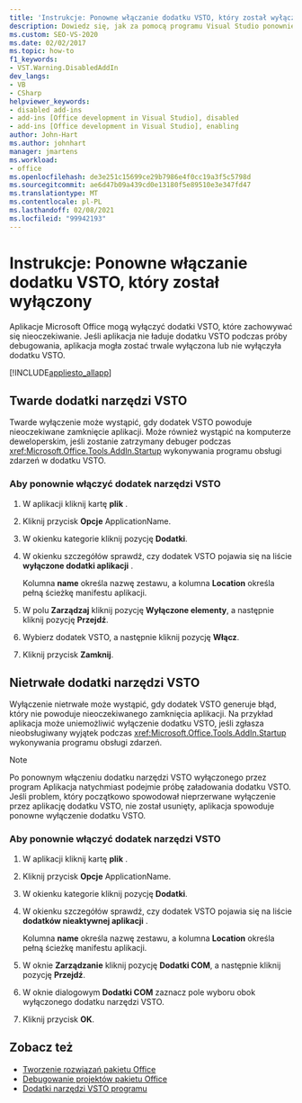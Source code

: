 ```yaml
---
title: 'Instrukcje: Ponowne włączanie dodatku VSTO, który został wyłączony'
description: Dowiedz się, jak za pomocą programu Visual Studio ponownie włączyć dodatek Narzędzia VSTO, który został wyłączony w aplikacji Microsoft Office.
ms.custom: SEO-VS-2020
ms.date: 02/02/2017
ms.topic: how-to
f1_keywords:
- VST.Warning.DisabledAddIn
dev_langs:
- VB
- CSharp
helpviewer_keywords:
- disabled add-ins
- add-ins [Office development in Visual Studio], disabled
- add-ins [Office development in Visual Studio], enabling
author: John-Hart
ms.author: johnhart
manager: jmartens
ms.workload:
- office
ms.openlocfilehash: de3e251c15699ce29b7986e4f0cc19a3f5c5798d
ms.sourcegitcommit: ae6d47b09a439cd0e13180f5e89510e3e347fd47
ms.translationtype: MT
ms.contentlocale: pl-PL
ms.lasthandoff: 02/08/2021
ms.locfileid: "99942193"
---
```

# <a name="how-to-re-enable-a-vsto-add-in-that-has-been-disabled"></a>Instrukcje: Ponowne włączanie dodatku VSTO, który został wyłączony
  Aplikacje Microsoft Office mogą wyłączyć dodatki VSTO, które zachowywać się nieoczekiwanie. Jeśli aplikacja nie ładuje dodatku VSTO podczas próby debugowania, aplikacja mogła zostać trwale wyłączona lub nie wyłączyła dodatku VSTO.

 [!INCLUDE[appliesto_allapp](../vsto/includes/appliesto-allapp-md.md)]

## <a name="hard-disabled-vsto-add-ins"></a>Twarde dodatki narzędzi VSTO
 Twarde wyłączenie może wystąpić, gdy dodatek VSTO powoduje nieoczekiwane zamknięcie aplikacji. Może również wystąpić na komputerze deweloperskim, jeśli zostanie zatrzymany debuger podczas <xref:Microsoft.Office.Tools.AddIn.Startup> wykonywania programu obsługi zdarzeń w dodatku VSTO.

### <a name="to-re-enable-a-vsto-add-in"></a>Aby ponownie włączyć dodatek narzędzi VSTO

1. W aplikacji kliknij kartę **plik** .

2. Kliknij przycisk  **Opcje** ApplicationName.

3. W okienku kategorie kliknij pozycję **Dodatki**.

4. W okienku szczegółów sprawdź, czy dodatek VSTO pojawia się na liście **wyłączone dodatki aplikacji** .

     Kolumna **name** określa nazwę zestawu, a kolumna **Location** określa pełną ścieżkę manifestu aplikacji.

5. W polu **Zarządzaj** kliknij pozycję **Wyłączone elementy**, a następnie kliknij pozycję **Przejdź**.

6. Wybierz dodatek VSTO, a następnie kliknij pozycję **Włącz**.

7. Kliknij przycisk **Zamknij**.

## <a name="soft-disabled-vsto-add-ins"></a>Nietrwałe dodatki narzędzi VSTO
 Wyłączenie nietrwałe może wystąpić, gdy dodatek VSTO generuje błąd, który nie powoduje nieoczekiwanego zamknięcia aplikacji. Na przykład aplikacja może uniemożliwić wyłączenie dodatku VSTO, jeśli zgłasza nieobsługiwany wyjątek podczas <xref:Microsoft.Office.Tools.AddIn.Startup> wykonywania programu obsługi zdarzeń.

> [!NOTE]
> Po ponownym włączeniu dodatku narzędzi VSTO wyłączonego przez program Aplikacja natychmiast podejmie próbę załadowania dodatku VSTO. Jeśli problem, który początkowo spowodował nieprzerwane wyłączenie przez aplikację dodatku VSTO, nie został usunięty, aplikacja spowoduje ponowne wyłączenie dodatku VSTO.

### <a name="to-re-enable-a-vsto-add-in"></a>Aby ponownie włączyć dodatek narzędzi VSTO

1. W aplikacji kliknij kartę **plik** .

2. Kliknij przycisk  **Opcje** ApplicationName.

3. W okienku kategorie kliknij pozycję **Dodatki**.

4. W okienku szczegółów sprawdź, czy dodatek VSTO pojawia się na liście **dodatków nieaktywnej aplikacji** .

     Kolumna **name** określa nazwę zestawu, a kolumna **Location** określa pełną ścieżkę manifestu aplikacji.

5. W oknie **Zarządzanie** kliknij pozycję **Dodatki COM**, a następnie kliknij pozycję **Przejdź**.

6. W oknie dialogowym **Dodatki COM** zaznacz pole wyboru obok wyłączonego dodatku narzędzi VSTO.

7. Kliknij przycisk **OK**.

## <a name="see-also"></a>Zobacz też
- [Tworzenie rozwiązań pakietu Office](../vsto/building-office-solutions.md)
- [Debugowanie projektów pakietu Office](../vsto/debugging-office-projects.md)
- [Dodatki narzędzi VSTO programu](../vsto/programming-vsto-add-ins.md)
